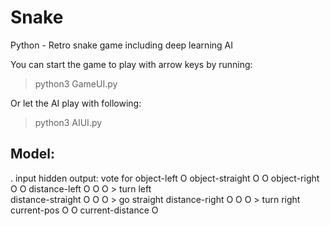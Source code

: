 # Snake
Python - Retro snake game including deep learning AI

You can start the game to play with arrow keys by running:
> python3 GameUI.py

Or let the AI play with following:
> python3 AIUI.py


## Model:
.               input    hidden   output: vote for
object-left         O
object-straight     O      O
object-right        O      O
distance-left       O      O      O  > turn left  
distance-straight   O      O      O  > go straight
distance-right      O      O      O  > turn right
current-pos         O      O
current-distance    O
